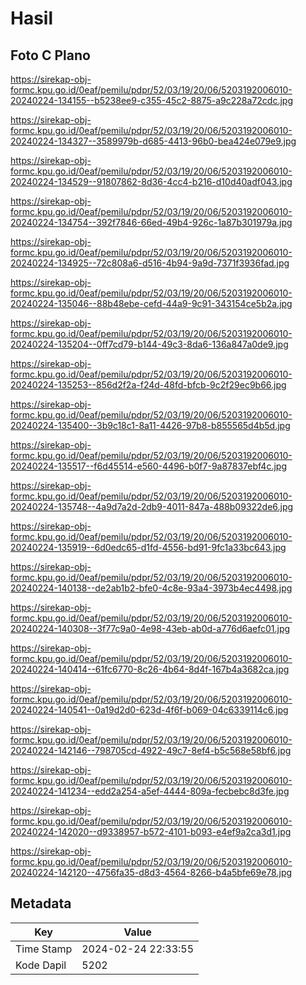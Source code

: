 # Hasil

## Foto C Plano

https://sirekap-obj-formc.kpu.go.id/0eaf/pemilu/pdpr/52/03/19/20/06/5203192006010-20240224-134155--b5238ee9-c355-45c2-8875-a9c228a72cdc.jpg

https://sirekap-obj-formc.kpu.go.id/0eaf/pemilu/pdpr/52/03/19/20/06/5203192006010-20240224-134327--3589979b-d685-4413-96b0-bea424e079e9.jpg

https://sirekap-obj-formc.kpu.go.id/0eaf/pemilu/pdpr/52/03/19/20/06/5203192006010-20240224-134529--91807862-8d36-4cc4-b216-d10d40adf043.jpg

https://sirekap-obj-formc.kpu.go.id/0eaf/pemilu/pdpr/52/03/19/20/06/5203192006010-20240224-134754--392f7846-66ed-49b4-926c-1a87b301979a.jpg

https://sirekap-obj-formc.kpu.go.id/0eaf/pemilu/pdpr/52/03/19/20/06/5203192006010-20240224-134925--72c808a6-d516-4b94-9a9d-7371f3936fad.jpg

https://sirekap-obj-formc.kpu.go.id/0eaf/pemilu/pdpr/52/03/19/20/06/5203192006010-20240224-135046--88b48ebe-cefd-44a9-9c91-343154ce5b2a.jpg

https://sirekap-obj-formc.kpu.go.id/0eaf/pemilu/pdpr/52/03/19/20/06/5203192006010-20240224-135204--0ff7cd79-b144-49c3-8da6-136a847a0de9.jpg

https://sirekap-obj-formc.kpu.go.id/0eaf/pemilu/pdpr/52/03/19/20/06/5203192006010-20240224-135253--856d2f2a-f24d-48fd-bfcb-9c2f29ec9b66.jpg

https://sirekap-obj-formc.kpu.go.id/0eaf/pemilu/pdpr/52/03/19/20/06/5203192006010-20240224-135400--3b9c18c1-8a11-4426-97b8-b855565d4b5d.jpg

https://sirekap-obj-formc.kpu.go.id/0eaf/pemilu/pdpr/52/03/19/20/06/5203192006010-20240224-135517--f6d45514-e560-4496-b0f7-9a87837ebf4c.jpg

https://sirekap-obj-formc.kpu.go.id/0eaf/pemilu/pdpr/52/03/19/20/06/5203192006010-20240224-135748--4a9d7a2d-2db9-4011-847a-488b09322de6.jpg

https://sirekap-obj-formc.kpu.go.id/0eaf/pemilu/pdpr/52/03/19/20/06/5203192006010-20240224-135919--6d0edc65-d1fd-4556-bd91-9fc1a33bc643.jpg

https://sirekap-obj-formc.kpu.go.id/0eaf/pemilu/pdpr/52/03/19/20/06/5203192006010-20240224-140138--de2ab1b2-bfe0-4c8e-93a4-3973b4ec4498.jpg

https://sirekap-obj-formc.kpu.go.id/0eaf/pemilu/pdpr/52/03/19/20/06/5203192006010-20240224-140308--3f77c9a0-4e98-43eb-ab0d-a776d6aefc01.jpg

https://sirekap-obj-formc.kpu.go.id/0eaf/pemilu/pdpr/52/03/19/20/06/5203192006010-20240224-140414--61fc6770-8c26-4b64-8d4f-167b4a3682ca.jpg

https://sirekap-obj-formc.kpu.go.id/0eaf/pemilu/pdpr/52/03/19/20/06/5203192006010-20240224-140541--0a19d2d0-623d-4f6f-b069-04c6339114c6.jpg

https://sirekap-obj-formc.kpu.go.id/0eaf/pemilu/pdpr/52/03/19/20/06/5203192006010-20240224-142146--798705cd-4922-49c7-8ef4-b5c568e58bf6.jpg

https://sirekap-obj-formc.kpu.go.id/0eaf/pemilu/pdpr/52/03/19/20/06/5203192006010-20240224-141234--edd2a254-a5ef-4444-809a-fecbebc8d3fe.jpg

https://sirekap-obj-formc.kpu.go.id/0eaf/pemilu/pdpr/52/03/19/20/06/5203192006010-20240224-142020--d9338957-b572-4101-b093-e4ef9a2ca3d1.jpg

https://sirekap-obj-formc.kpu.go.id/0eaf/pemilu/pdpr/52/03/19/20/06/5203192006010-20240224-142120--4756fa35-d8d3-4564-8266-b4a5bfe69e78.jpg


## Metadata

| Key        | Value               |
| ---------- | ------------------- |
| Time Stamp | 2024-02-24 22:33:55 |
| Kode Dapil | 5202                |



